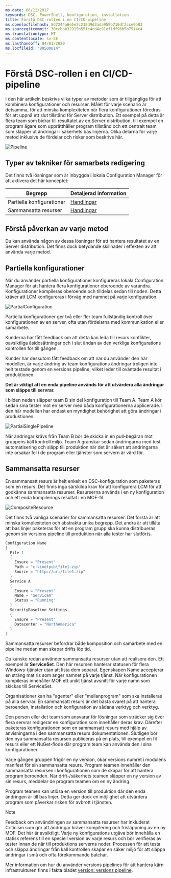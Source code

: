 ```yaml
---
ms.date: 06/12/2017
keywords: DSC, PowerShell, konfiguration, installation
title: Förstå DSC-rollen i en CI/CD-pipeline
ms.openlocfilehash: 8d7244a6e5e2c215d9d3ada959b716df2cce0b83
ms.sourcegitcommit: 30ccbbb32915b551c4cd4c91ef1df96b5b7514c4
ms.translationtype: MT
ms.contentlocale: sv-SE
ms.lasthandoff: 04/01/2020
ms.locfileid: "80500814"
---
```

# <a name="understanding-dscs-role-in-a-cicd-pipeline"></a>Förstå DSC-rollen i en CI/CD-pipeline

I den här artikeln beskrivs vilka typer av metoder som är tillgängliga för att kombinera konfigurationer och resurser.
Målet för varje scenario är detsamma, för att minska komplexiteten när flera konfigurationer föredras för att uppnå ett slut tillstånd för Server distribution. Ett exempel på detta är flera team som bidrar till resultatet av en Server distribution, till exempel en program ägare som upprätthåller program tillstånd och ett centralt team som släpper ut ändringar i säkerhets bas linjerna. Olika delarna för varje metod inklusive de fördelar och risker som beskrivs här.

![Pipeline](media/authoringAdvanced/Pipeline.jpg)

## <a name="types-of-collaborative-authoring-techniques"></a>Typer av tekniker för samarbets redigering

Det finns två lösningar som är inbyggda i lokala Configuration Manager för att aktivera det här konceptet:

|        Begrepp         |                    Detaljerad information                     |
| ---------------------- | ----------------------------------------------------------- |
| Partiella konfigurationer | [Handlingar](../pull-server/partialConfigs.md)           |
| Sammansatta resurser    | [Handlingar](../resources/authoringResourceComposite.md) |

## <a name="understanding-the-impact-of-each-approach"></a>Förstå påverkan av varje metod

Du kan använda någon av dessa lösningar för att hantera resultatet av en Server distribution. Det finns dock betydande skillnader i effekten av att använda varje metod.

## <a name="partial-configurations"></a>Partiella konfigurationer

När du använder partiella konfigurationer konfigureras lokala Configuration Manager för att hantera flera konfigurationer oberoende av varandra. Konfigurationer kompileras oberoende och tilldelas sedan till noden. Detta kräver att LCM konfigureras i förväg med namnet på varje konfiguration.

![PartialConfiguration](media/authoringAdvanced/PartialConfiguration.jpg)

Partiella konfigurationer ger två eller fler team fullständig kontroll över konfigurationen av en server, ofta utan fördelarna med kommunikation eller samarbete.

Kunderna har fått feedback om att detta kan leda till resurs konflikter, oavsiktliga åsidosättningar och i slut ändan av den verkliga konfigurations kontrollen för till gången.

Kunder har dessutom fått feedback om att när du använder den här modellen, är varje ändring av team konfigurations ändringar troligen inte helt testade genom en versions pipeline, vilket leder till oväntade resultat i produktionen.

**Det är viktigt att en enda pipeline används för att utvärdera alla ändringar som släpps till servrar.**

I bilden nedan släpper team B sin del konfiguration till Team A. Team A kör sedan sina tester mot en server med båda konfigurationerna applicerade. I den här modellen har endast en myndighet behörighet att göra ändringar i produktionen.

![PartialSinglePipeline](media/authoringAdvanced/PartialSinglePipeline.jpg)

När ändringar krävs från Team B bör de skicka in en pull-begäran mot gruppens käll kontroll miljö. Team A granskar sedan ändringarna med test automatisering och släpp till produktion när det är säkert att ändringarna inte orsakar fel i de program eller tjänster som servern är värd för.

## <a name="composite-resources"></a>Sammansatta resurser

En sammansatt resurs är helt enkelt en DSC-konfiguration som paketeras som en resurs. Det finns inga särskilda krav för att konfigurera LCM för att godkänna sammansatta resurser. Resurserna används i en ny konfiguration och ett enda kompilerings resultat i en MOF-fil.

![CompositeResource](media/authoringAdvanced/CompositeResource.jpg)

Det finns två vanliga scenarier för sammansatta resurser. Det första är att minska komplexiteten och abstrakta unika begrepp. Det andra är att tillåta att bas linjer paketeras för att en program grupp ska kunna distribueras genom sin versions pipeline till produktion när alla tester har slutförts.

```PowerShell
Configuration Name
{
  File 1
  {
    Ensure = "Present"
    Path = "c:\inetpub\file1.zip"
    Source = "http://uri/file1.zip"
  }
  Service A
  {
    Ensure = "Present"
    Name = "ServiceA"
    Status = "Running"
  }
  SecurityBaseline Settings
  {
    Ensure = "Present"
    Datacenter = "NorthAmerica"
  }
}
```

Sammansatta resurser befordrar både komposition och samarbete med en pipeline medan man skapar drifts löp tid.

Du kanske redan använder sammansatta resurser utan att realisera den. Ett exempel är **ServiceSet**.
Den här resursen hanterar statusen för flera Windows-tjänster utan att lista dem separat. Egenskapen Name accepterar en sträng mat ris som anger namnet på varje tjänst. När konfigurationen kompileras innehåller MOF ett unikt tjänst avsnitt för varje namn som skickas till ServiceSet.

Organisationer kan ha "agenter" eller "mellanprogram" som ska installeras på alla servrar. En sammansatt resurs är det bästa svaret på att hantera beroenden, installation och konfiguration av sådana verktyg och verktyg.

Den person eller det team som ansvarar för lösningar som sträcker sig över flera servrar redigerar en konfiguration som innehåller deras krav. Därefter paketeras konfigurationen som en sammansatt resurs med hjälp av anvisningarna i den sammansatta resurs dokumentationen. Slutligen bör den nya sammansatta resursen publiceras på en plats, till exempel en fil resurs eller ett NuGet-flöde där program team kan använda den i sina konfigurationer.

Varje gången gruppen frigör en ny version, ökar versions numret i modulens manifest för sin sammansatta resurs. Program teamen innehåller den sammansatta resursen i konfigurationen som de skapar för att hantera program beroenden. När drift-/säkerhets teamen släpper en ny version av sin resurs, meddelar de program teamen om en ny ändring.

Program teamen kan utlösa en version till produktion där den enda ändringen är till bas linjer.
Detta ger dock en möjlighet att utvärdera program som påverkar risken för avbrott i tjänsten.

> [!NOTE]
> Feedback om användningen av sammansatta resurser har inkluderat Criticism som gör att ändringar kräver kompilering och frisläppning av en ny MOF. Det här är avsiktligt. Varje ny konfigurations utgåva bör innehålla en statisk referens till en speciell version av varje resurs och bör verifieras av tester innan de når till produktions serverns noder. Processen för att testa och släppa ändringar från käll kontrollen skapar en säker miljö för att släppa ändringar i små och ofta förekommande batchar.

Mer information om hur du använder versions pipelines för att hantera kärn infrastrukturen finns i fakta bladet [version: versions pipeline](../further-reading/whitepapers.md).

